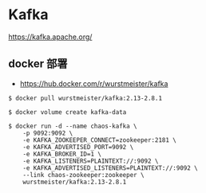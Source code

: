 # Kafka

<https://kafka.apache.org/>

## docker 部署

- <https://hub.docker.com/r/wurstmeister/kafka>

```shell
$ docker pull wurstmeister/kafka:2.13-2.8.1

$ docker volume create kafka-data

$ docker run -d --name chaos-kafka \
    -p 9092:9092 \
    -e KAFKA_ZOOKEEPER_CONNECT=zookeeper:2181 \
    -e KAFKA_ADVERTISED_PORT=9092 \
    -e KAFKA_BROKER_ID=1 \
    -e KAFKA_LISTENERS=PLAINTEXT://:9092 \
    -e KAFKA_ADVERTISED_LISTENERS=PLAINTEXT://:9092 \
    --link chaos-zookeeper:zookeeper \
	wurstmeister/kafka:2.13-2.8.1
```
